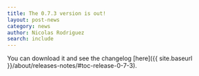 ```yaml
---
title: The 0.7.3 version is out!
layout: post-news
category: news
author: Nicolas Rodriguez
search: include
---
```


You can download it and see the changelog [here]({{ site.baseurl }}/about/releases-notes/#toc-release-0-7-3).
